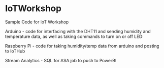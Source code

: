 # IoTWorkshop
Sample Code for IoT Workshop

Arduino - code for interfacing with the DHT11 and sending humidity and temperature data, as well as taking commands to turn on or off LED

Raspberry Pi - code for taking humidity/temp data from arduino and posting to IoTHub

Stream Analytics - SQL for ASA job to push to PowerBI



